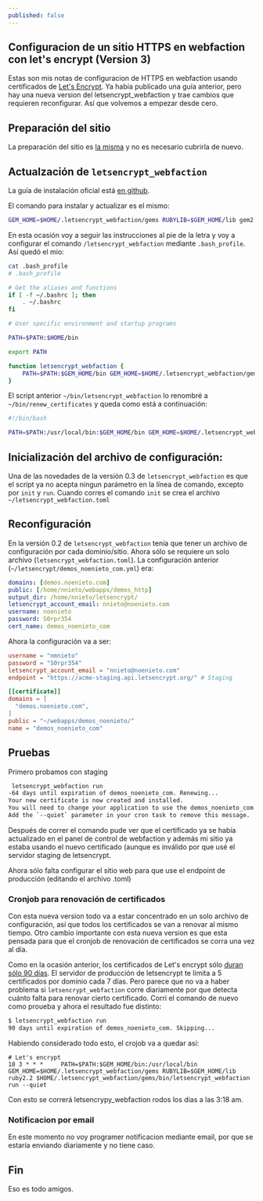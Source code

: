 ```yaml
---
published: false
---
```

## Configuracion de un sitio HTTPS en webfaction con let's encrypt (Version 3)

Estas son mis notas de configuracion de HTTPS en webfaction usando certificados de [Let's Encrypt](https://letsencrypt.org/). Ya había publicado una guía anterior, pero hay una nueva version del letsencrypt_webfaction y trae cambios que requieren reconfigurar. Así que volvemos a empezar desde cero.

## Preparación del sitio

La preparación del sitio es [la misma](/2018/02/05/webfaction-https-y-letsencript.html) y no es necesario cubrirla de nuevo.

## Actualzación de `letsencrypt_webfaction`

La guía de instalación oficial está [en github](https://github.com/will-in-wi/letsencrypt-webfaction/blob/master/docs/upgrading.md).

El comando para instalar y actualizar es el mismo:

```bash
GEM_HOME=$HOME/.letsencrypt_webfaction/gems RUBYLIB=$GEM_HOME/lib gem2.2 install letsencrypt_webfaction
```

En esta ocasión voy a seguir las instrucciones al pie de la letra y voy a configurar el comando `/letsencrypt_webfaction` mediante `.bash_profile`. Así quedó el mio:

```bash
cat .bash_profile 
# .bash_profile

# Get the aliases and functions
if [ -f ~/.bashrc ]; then
    . ~/.bashrc
fi

# User specific environment and startup programs

PATH=$PATH:$HOME/bin

export PATH

function letsencrypt_webfaction {
    PATH=$PATH:$GEM_HOME/bin GEM_HOME=$HOME/.letsencrypt_webfaction/gems RUBYLIB=$GEM_HOME/lib ruby2.2 $HOME/.letsencrypt_webfaction/gems/bin/letsencrypt_webfaction $*
}
```
El script anterior `~/bin/letsencrypt_webfaction` lo renombré a `~/bin/renew_certificates` y queda como está a continuación:

```bash
#!/bin/bash

PATH=$PATH:/usr/local/bin:$GEM_HOME/bin GEM_HOME=$HOME/.letsencrypt_webfaction/gems RUBYLIB=$GEM_HOME/lib ruby2.2 $HOME/.letsencrypt_webfaction/gems/bin/letsencrypt_webfaction $*

```

## Inicialización del archivo de configuración:

Una de las novedades de la versión 0.3 de `letsencrypt_webfaction` es que el script ya no acepta ningun parámetro en la línea de comando, excepto por `init` y `run`. Cuando corres el comando `init` se crea el archivo `~/letsencrypt_webfaction.toml`

## Reconfiguración

En la versión 0.2 de `letsencrypt_webfaction` tenía que tener un archivo de configuración por cada dominio/sitio. Ahora sólo se requiere un solo archivo (`letsencrypt_webfaction.toml`). La configuración anterior (`~/letsencrypt/demos_noenieto_com.yml`) era:

```yaml
domains: [demos.noenieto.com]
public: [/home/nnieto/webapps/demos_http]
output_dir: /home/nnieto/letsencrypt/
letsencrypt_account_email: nnieto@noenieto.com
username: noenieto
password: S0rpr354
cert_name: demos_noenieto_com
```

Ahora la configuración va a ser:

```toml
username = "nmnieto"
password = "S0rpr354"
letsencrypt_account_email = "nnieto@noenieto.com"
endpoint = "https://acme-staging.api.letsencrypt.org/" # Staging

[[certificate]]
domains = [
  "demos.noenieto.com",
]
public = "~/webapps/demos_noenieto/"
name = "demos_noenieto_com"
```
## Pruebas

Primero probamos con staging

```bash
 letsencrypt_webfaction run
-64 days until expiration of demos_noenieto_com. Renewing...
Your new certificate is now created and installed.
You will need to change your application to use the demos_noenieto_com certificate.
Add the `--quiet` parameter in your cron task to remove this message.
```

Después de correr el comando pude ver que el certificado ya se había actualizado en el panel de control de webfaction y además mi sitio ya estaba usando el nuevo certificado (aunque es inválido por que usé el servidor staging de letsencrypt.

Ahora sólo falta configurar el sitio web para que use el endpoint de producción (editando el archivo .toml)

### Cronjob para renovación de certificados

Con esta nueva version todo va a estar concentrado en un solo archivo de configuración, así que todos los certificados se van a renovar al mismo tiempo. Otro cambio importante con esta nueva version es que esta pensada para que el cronjob de renovación de certificados se corra una vez al día. 

Como en la ocasión anterior, los certificados de Let's encrypt sólo [duran sólo 90 días](https://letsencrypt.org/2015/11/09/why-90-days.html). El servidor de producción de letsencrypt te limita a 5 certificados por dominio cada 7 días. Pero parece que no va a haber problema si `letsencrypt_webfaction` corre diariamente por que detecta cuánto falta para renovar cierto certificado. Corrí el comando de nuevo como proueba y ahora el resultado fue distinto:

```bash
$ letsencrypt_webfaction run
90 days until expiration of demos_noenieto_com. Skipping...
```

Habiendo considerado todo esto, el crojob va a quedar así:

```cron
# Let's encrypt
18 3 * * *     PATH=$PATH:$GEM_HOME/bin:/usr/local/bin GEM_HOME=$HOME/.letsencrypt_webfaction/gems RUBYLIB=$GEM_HOME/lib ruby2.2 $HOME/.letsencrypt_webfaction/gems/bin/letsencrypt_webfaction run --quiet
```

Con esto se correrá letsencrypy_webfaction rodos los dias a las 3:18 am.

### Notificacion por email

En este momento no voy programer notificacion mediante email, por que se estaría enviando diariamente y no tiene caso.

## Fin
Eso es todo amigos.